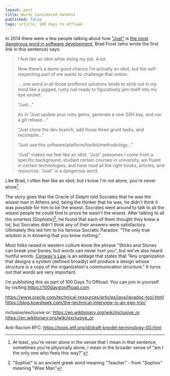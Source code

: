 ```yaml
---
layout: post
title: Words Considered Harmful
published: false
tags: article, 100 days to offload
---
```


In 2014 there were a few people talking about how ["Just"][1] is [the most
dangerous word in software development][2], Brad Frost (who wrote the first link in this sentence) says:

> I feel like an idiot while doing my job. A lot.
>
> Now there’s a damn good chance I’m actually an idiot, but the self-respecting
> part of me wants to challenge that notion.
>
> &hellip; one word in all those proffered solutions tends to stick out in my
> mind like a jagged, rusty nail ready to figuratively jam itself into my eye
> socket.
>
> “Just…”
>
> As in “Just update your ruby gems, generate a new SSH key, and run a git
> rebase…“
>
> “Just clone the dev branch, add those three grunt tasks, and recompile…”
>
> “Just use this software/platform/toolkit/methodology…”
>
> “Just” makes me feel like an idiot. “Just” presumes I come from a specific
> background, studied certain courses in university, am fluent in certain
> technologies, and have read all the right books, articles, and resources.
> “Just” is a dangerous word.
>


Like Brad, I often feel like an idiot; but I know I'm not alone, you're never
alone[^1].

The story goes that the Oracle of Delphi told Socrates that he was
the wisest man in Athens and, being the thinker that he was, he didn't think it
was possible for him to be the wisest.  Socrates went around to talk to all the
wisest people he could find to prove he wasn't the wisest. After talking to all
the smartest [Sophists][^2], he found that each of them thought they knew a
lot, but Socrates didn't think any of their answers were satisfactory.
Ultimately this led him to his famous Socratic Paradox: "The only true wisdom
is in knowing that you know nothing."

Most folks raised in western culture know the phrase "Sticks and Stones can
break your bones, but words can never hurt you", but we've also heard hurtful
words. [Conway's Law][3] is an addage that states that "Any organization that
designs a system (defined broadly) will produce a design whose structure is a
copy of the organization's communication structure." It turns out that words
are very important.

I’m publishing this as part of 100 Days To Offload. You can join in yourself by
visiting <https://100daystooffload.com>

<!-- footnotes -->
[^1]: At least, you're never alone in the sense that I mean in that sentence,
  sometimes you're physically alone, I mean in the broader sense of "am I the
  only one who feels this way?"

[^2]: "Sophist" is an ancient greek word meaning "Teacher" - from "Sophos"
  meaning "Wise Man"

<!-- links -->
[1]: https://the-pastry-box-project.net/brad-frost/2014-january-28
[2]: https://alistapart.com/blog/post/the-most-dangerous-word-in-software-development/
[3]: http://www.catb.org/jargon/html/C/Conways-Law.html


<!-- unincorporated -->
https://www.oracle.com/technical-resources/articles/java/javadoc-tool.html
https://blog.kowsheek.com/the-technical-interview-is-an-ego-trip/

inclusive/exclusive or:
https://en.wiktionary.org/wiki/inclusive_or
https://en.wiktionary.org/wiki/exclusive_or

Anti-Racism RFC:
https://tools.ietf.org/id/draft-knodel-terminology-00.html
